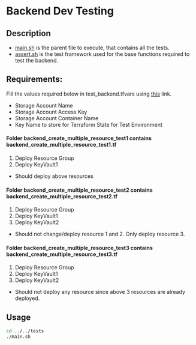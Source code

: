 # Backend Dev Testing

## Description

- [main.sh](../main.sh) is the parent file to execute, that contains all the tests.
- [assert.sh](../assert.sh) is the test framework used for the base functions required to test the backend.

## Requirements:
Fill the values required below in test_backend.tfvars using [this](../../shared/README.md###Configure-Terraform-to-Store-State-Data-in-Azure) link.

- Storage Account Name
- Storage Account Access Key
- Storage Account Container Name
- Key Name to store for Terraform State for Test Environment

#### Folder backend_create_multiple_resource_test1 contains backend_create_multiple_resource_test1.tf
1. Deploy Resource Group
2. Deploy KeyVault1
- Should deploy above resources

#### Folder backend_create_multiple_resource_test2 contains backend_create_multiple_resource_test2.tf
1. Deploy Resource Group
2. Deploy KeyVault1
3. Deploy KeyVault2 
- Should not change/deploy resource 1 and 2. Only deploy resource 3.

#### Folder backend_create_multiple_resource_test3 contains backend_create_multiple_resource_test3.tf
1. Deploy Resource Group
2. Deploy KeyVault1
3. Deploy KeyVault2
- Should not deploy any resource since above 3 resources are already deployed.

## Usage
``` bash
cd ../../tests
./main.sh
```